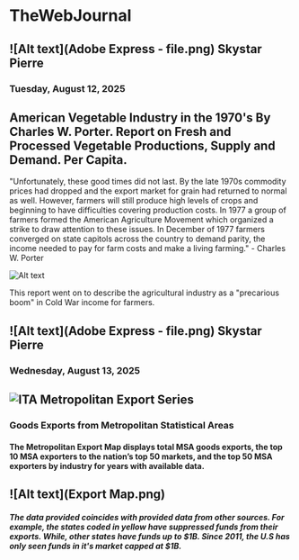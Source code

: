 # TheWebJournal
## ![Alt text](Adobe Express - file.png) Skystar Pierre

### Tuesday, August 12, 2025

## American Vegetable Industry in the 1970's By Charles W. Porter. Report on Fresh and Processed Vegetable Productions, Supply and Demand. Per Capita.
"Unfortunately, these good times did not last. By the late 1970s commodity prices had dropped and the export market for grain had returned to normal as well. However, farmers will still produce high levels of crops and beginning to have difficulties covering production costs. In 1977 a group of farmers formed the American Agriculture Movement which organized a strike to draw attention to these issues. In December of 1977 farmers converged on state capitols across the country to demand parity, the income needed to pay for farm costs and make a living farming." - Charles W. Porter

![Alt text](https://cdn-ilbhofd.nitrocdn.com/GylVsJfULsgVDWUCFBufHmCoRzeNFaNW/assets/images/optimized/rev-a5eadd5/www.morningagclips.com/wp-content/uploads/2023/01/iiif-service_afc_afc1981005_afc1981005_gs17_afc1981005_gs17_01-full-pct_25-0-default-720x400.png)

This report went on to describe the agricultural industry as a "precarious boom" in Cold War income for farmers. 


## ![Alt text](Adobe Express - file.png) Skystar Pierre

### Wednesday, August 13, 2025

## ![ITA Metropolitan Export Series](https://www.trade.gov/ita-metropolitan-export-series?anchor=content-node-t14-field-lp-region-2-1)

### Goods Exports from Metropolitan Statistical Areas
#### The Metropolitan Export Map displays total MSA goods exports, the top 10 MSA exporters to the nation’s top 50 markets, and the top 50 MSA exporters by industry for years with available data.

## ![Alt text](Export Map.png)

##### The data provided coincides with provided data from other sources. For example, the states coded in yellow have suppressed funds from their exports. While, other states have funds up to $1B. Since 2011, the U.S has only seen funds in it's market capped at $1B. 

